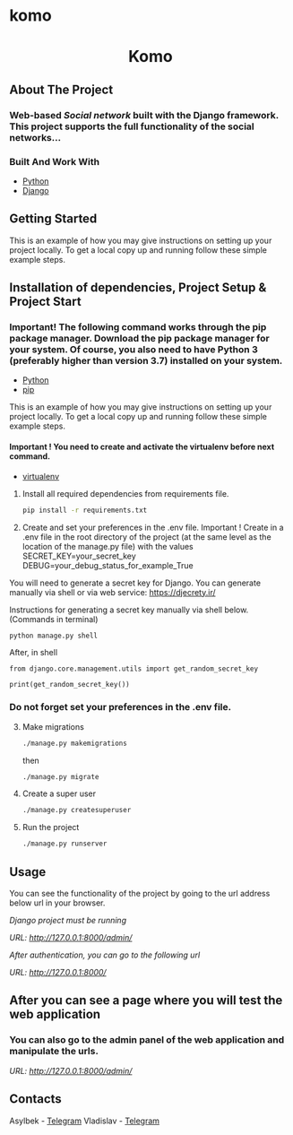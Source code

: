  # komo
 

<div align="center">
<h1 align="center">Komo</h1>
</div>


<!-- ABOUT THE PROJECT -->
## About The Project

### Web-based _**_Social network_**_ built with the Django framework. This project supports the full functionality of the social networks... 




### Built And Work With

* [Python](https://www.python.org/)
* [Django](https://www.djangoproject.com/)






<!-- GETTING STARTED -->
## Getting Started

This is an example of how you may give instructions on setting up your project locally.
To get a local copy up and running follow these simple example steps.



## Installation of dependencies, Project Setup & Project Start
### Important! The following command works through the pip package manager. Download the pip package manager for your system. Of course, you also need to have Python 3 (preferably higher than version 3.7) installed on your system.
* [Python](https://www.python.org/)
* [pip](https://pypi.org/project/pip/)

This is an example of how you may give instructions on setting up your project locally.
To get a local copy up and running follow these simple example steps.

#### Important !  You need to create and activate the virtualenv before next command.
* [virtualenv](https://pypi.org/project/virtualenv/)

1. Install all required dependencies from requirements file. 
   ```sh
   pip install -r requirements.txt
   ```
   
2. Create and set your preferences in the .env file.
Important ! Create in a .env file in the root directory of the project (at the same level as the location of the manage.py file) with the values SECRET_KEY=your_secret_key
DEBUG=your_debug_status_for_example_True

You will need to generate a secret key for Django. 
You can generate manually via shell or via web service: https://djecrety.ir/  

Instructions for generating a secret key manually via shell below. (Commands in terminal)

```sh
python manage.py shell
  ```   
After, in shell
```shell
from django.core.management.utils import get_random_secret_key
```   

```shell
print(get_random_secret_key())
``` 
   ### Do not forget set your preferences in the .env file. 

3. Make migrations
   ```sh
   ./manage.py makemigrations
   ```
   then 

   ```sh
   ./manage.py migrate
   ```

4. Create a super user
   ```sh
   ./manage.py createsuperuser
   ```
   
5. Run the project
   ```sh
   ./manage.py runserver
   ```

<!-- USAGE EXAMPLES -->
## Usage

You can see the functionality of the project by going to the url address below url in your browser.

_Django project must be running_

_URL: http://127.0.0.1:8000/admin/_

_After authentication, you can go to the following url_

_URL: http://127.0.0.1:8000/_



## After you can see a page where you will test the web application



### You can also go to the admin panel of the web application and manipulate the urls.

_URL: http://127.0.0.1:8000/admin/_



<!-- CONTACTS -->
## Contacts

Asylbek - [Telegram](https://t.me/Asyllbek)
Vladislav - [Telegram](https://t.me/Slaughterman21)






